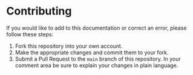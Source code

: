 # Contributing

If you would like to add to this documentation or correct an error, please follow these steps:

1. Fork this repository into your own account.
2. Make the appropriate changes and commit them to your fork.
3. Submit a Pull Request to the `main` branch of this repository. In your comment area be sure to explain your changes in plain language.
